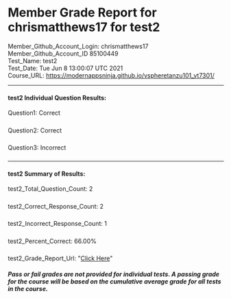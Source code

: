 # Member Grade Report for chrismatthews17 for test2  
   
Member_Github_Account_Login: chrismatthews17  
Member_Github_Account_ID 85100449  
Test_Name: test2  
Test_Date: Tue Jun  8 13:00:07 UTC 2021  
Course_URL: https://modernappsninja.github.io/vspheretanzu101_vt7301/  
   
---  
#### test2 Individual Question Results:  
Question1: Correct  
#####  
Question2: Correct  
#####  
Question3: Incorrect  
#####  
---  
#### test2 Summary of Results:  
test2_Total_Question_Count: 2  
#####  
test2_Correct_Response_Count: 2  
#####  
test2_Incorrect_Response_Count: 1  
#####  
test2_Percent_Correct: 66.00%  
#####  
test2_Grade_Report_Url: "[Click Here](https://github.com/modernappsninjas/chrismatthews17/blob/main/static/userdata/courses/vspheretanzu101_vt7301/grade_report.pr1011.test2.md)"
##### Pass or fail grades are not provided for individual tests. A passing grade for the course will be based on the cumulative average grade for all tests in the course.  
